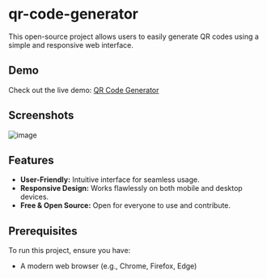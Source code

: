 # qr-code-generator

This open-source project allows users to easily generate QR codes using a simple and responsive web interface.

## Demo

Check out the live demo: [QR Code Generator](https://msilabs.github.io/qr-code-generator/)

## Screenshots

![image](https://github.com/user-attachments/assets/cff52197-e4c2-444f-8068-d404a09a8483)

## Features

- **User-Friendly:** Intuitive interface for seamless usage.
- **Responsive Design:** Works flawlessly on both mobile and desktop devices.
- **Free & Open Source:** Open for everyone to use and contribute.

## Prerequisites

To run this project, ensure you have:
- A modern web browser (e.g., Chrome, Firefox, Edge)
